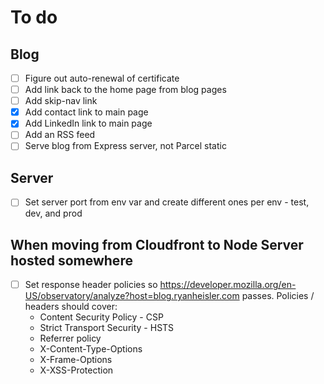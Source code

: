 # To do

## Blog

- [ ] Figure out auto-renewal of certificate
- [ ] Add link back to the home page from blog pages
- [ ] Add skip-nav link
- [X] Add contact link to main page
- [X] Add LinkedIn link to main page
- [ ] Add an RSS feed
- [ ] Serve blog from Express server, not Parcel static

## Server

- [ ] Set server port from env var and create different ones per env - test, dev, and prod

## When moving from Cloudfront to Node Server hosted somewhere

- [ ] Set response header policies so https://developer.mozilla.org/en-US/observatory/analyze?host=blog.ryanheisler.com
  passes. Policies / headers should cover:
    - Content Security Policy - CSP
    - Strict Transport Security - HSTS
    - Referrer policy
    - X-Content-Type-Options
    - X-Frame-Options
    - X-XSS-Protection